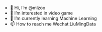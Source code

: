 - 👋 Hi, I’m @mlzoo
- 👀 I’m interested in video game
- 🌱 I’m currently learning Machine Learning
- 📫 How to reach me Wechat:LiuMingData

<!---
mlzoo/mlzoo is a ✨ special ✨ repository because its `README.md` (this file) appears on your GitHub profile.
You can click the Preview link to take a look at your changes.
--->
